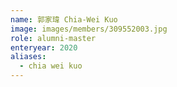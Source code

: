 ```yaml
---
name: 郭家瑋 Chia-Wei Kuo 
image: images/members/309552003.jpg 
role: alumni-master
enteryear: 2020
aliases:
  - chia wei kuo
---
```

